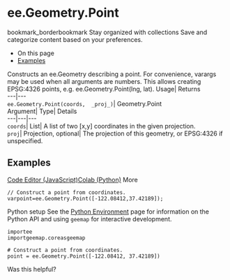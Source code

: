  
#  ee.Geometry.Point 
bookmark_borderbookmark Stay organized with collections  Save and categorize content based on your preferences.
  * On this page
  * [Examples](https://developers.google.com/earth-engine/apidocs/ee-geometry-point#examples)


Constructs an ee.Geometry describing a point. 
For convenience, varargs may be used when all arguments are numbers. This allows creating EPSG:4326 points, e.g. ee.Geometry.Point(lng, lat).
Usage| Returns  
---|---  
`ee.Geometry.Point(coords,  _proj_)`| Geometry.Point  
Argument| Type| Details  
---|---|---  
`coords`| List| A list of two [x,y] coordinates in the given projection.  
`proj`| Projection, optional| The projection of this geometry, or EPSG:4326 if unspecified.  
## Examples
[Code Editor (JavaScript)](https://developers.google.com/earth-engine/apidocs/ee-geometry-point#code-editor-javascript-sample)[Colab (Python)](https://developers.google.com/earth-engine/apidocs/ee-geometry-point#colab-python-sample) More
```
// Construct a point from coordinates.
varpoint=ee.Geometry.Point([-122.08412,37.42189]);
```
Python setup
See the [ Python Environment](https://developers.google.com/earth-engine/guides/python_install) page for information on the Python API and using `geemap` for interactive development.
```
importee
importgeemap.coreasgeemap
```
```
# Construct a point from coordinates.
point = ee.Geometry.Point([-122.08412, 37.42189])
```

Was this helpful?
